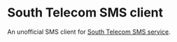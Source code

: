 # South Telecom SMS client

An unofficial SMS client for [South Telecom SMS service](https://southtelecom.vn/communication-apis).
